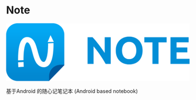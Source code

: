 # Note

<img src="Logo/horizontal.png" width="500" height="158">

基于Android 的随心记笔记本 (Android based notebook)
